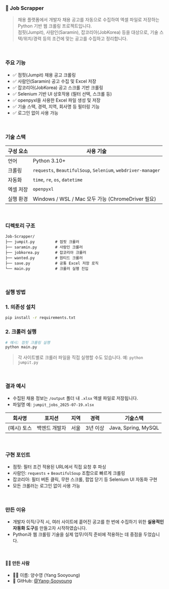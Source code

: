 ### 🧾 Job Scrapper

> 채용 플랫폼에서 개발자 채용 공고를 자동으로 수집하여 엑셀 파일로 저장하는 Python 기반 웹 크롤링 프로젝트입니다.\
> 점핏(Jumpit), 사람인(Saramin), 잡코리아(JobKorea) 등을 대상으로, 기술 스택/위치/경력 등의 조건에 맞는 공고를 수집하고 정리합니다.

<br/>

### 주요 기능

* ✅ 점핏(Jumpit) 채용 공고 크롤링
* ✅ 사람인(Saramin) 공고 수집 및 Excel 저장
* ✅ 잡코리아(JobKorea) 공고 스크롤 기반 크롤링
* ✅ Selenium 기반 UI 상호작용 (필터 선택, 스크롤 등)
* ✅ openpyxl을 사용한 Excel 파일 생성 및 저장
* ✅ 기술 스택, 경력, 지역, 회사명 등 필터링 기능
* ✅ 로그인 없이 사용 가능

<br/>

### 기술 스택

| 구성 요소 | 사용 기술                                                        |
| ----- | ------------------------------------------------------------ |
| 언어    | Python 3.10+                                                 |
| 크롤링   | `requests`, `BeautifulSoup`, `Selenium`, `webdriver-manager` |
| 자동화   | `time`, `re`, `os`, `datetime`                               |
| 엑셀 저장 | `openpyxl`                                                   |
| 실행 환경 | Windows / WSL / Mac 모두 가능 (ChromeDriver 필요)                  |

<br/>

### 디렉토리 구조

```
Job-Scrapper/
├── jumpit.py         # 점핏 크롤러
├── saramin.py        # 사람인 크롤러
├── jobkorea.py       # 잡코리아 크롤러
├── wanted.py         # 원티드 크롤러
├── save.py           # 공통 Excel 저장 로직
└── main.py           # 크롤러 실행 진입
```

<br/>

### 실행 방법

### 1. 의존성 설치

```bash
pip install -r requirements.txt
```

### 2. 크롤러 실행

```bash
# 예시: 점핏 크롤링 실행
python main.py
```

> 각 사이트별로 크롤러 파일을 직접 실행할 수도 있습니다.
> 예: `python jumpit.py`

<br/>

### 결과 예시

* 수집된 채용 정보는 `/output` 폴더 내 `.xlsx` 엑셀 파일로 저장됩니다.
* 파일명 예: `jumpit_jobs_2025-07-19.xlsx`

| 회사명     | 포지션     | 지역 | 경력    | 기술스택                |
| ------- | ------- | -- | ----- | ------------------- |
| (예시) 토스 | 백엔드 개발자 | 서울 | 3년 이상 | Java, Spring, MySQL |

<br/>

### 구현 포인트

* 점핏: 필터 조건 적용된 URL에서 직접 요청 후 파싱
* 사람인: `requests` + `BeautifulSoup` 조합으로 빠르게 크롤링
* 잡코리아: 필터 버튼 클릭, 무한 스크롤, 팝업 닫기 등 Selenium UI 자동화 구현
* 모든 크롤러는 로그인 없이 사용 가능

<br/>

### 만든 이유

* 개발자 이직/구직 시, 여러 사이트에 흩어진 공고를 한 번에 수집하기 위한 **실용적인 자동화 도구**를 만들고자 시작하였습니다.
* Python과 웹 크롤링 기술을 실제 업무/이직 준비에 적용하는 데 중점을 두었습니다.

</br>

#### 🙋‍♀️ 만든 사람

- 👩‍💻 이름: 양수영 (Yang Sooyoung)
- 🔗 GitHub: [@Yang-Sooyoung](https://github.com/Yang-Sooyoung)

<br/>

